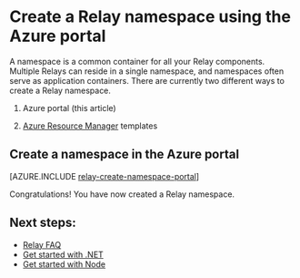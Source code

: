 <properties
    pageTitle="Create a Relay namespace using the Azure portal | Microsoft Azure"
    description="In order to get started with Azure Relay, you will need a namespace. Here's how to create one using the Azure portal."
    services="service-bus"
    documentationCenter=".net"
    authors="jtaubensee"
    manager="timlt"
    editor=""/>

<tags
    ms.service="service-bus"
    ms.devlang="tbd"
    ms.topic="get-started-article"
    ms.tgt_pltfrm="multiple"
    ms.workload="na"
    ms.date="10/28/2016"
    ms.author="jotaub"/>

# Create a Relay namespace using the Azure portal

A namespace is a common container for all your Relay components. Multiple Relays can reside in a single namespace, and namespaces often serve as application containers. There are currently two different ways to create a Relay namespace.

1.	Azure portal (this article)

2.	[Azure Resource Manager](../azure-resource-manager/resource-group-overview.md) templates

## Create a namespace in the Azure portal

[AZURE.INCLUDE [relay-create-namespace-portal](../../includes/relay-create-namespace-portal.md)]

Congratulations! You have now created a Relay namespace.

## Next steps:

- [Relay FAQ](relay-faq.md)
- [Get started with .NET](relay-hybrid-connections-dotnet-get-started.md)
- [Get started with Node](relay-hybrid-connections-node-get-started.md)
